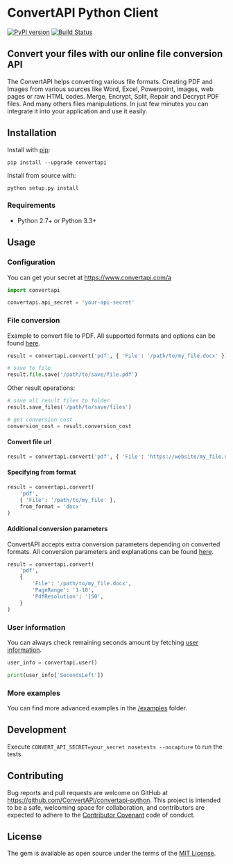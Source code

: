 # ConvertAPI Python Client

[![PyPI version](https://badge.fury.io/py/convertapi.svg)](https://badge.fury.io/py/convertapi)
[![Build Status](https://secure.travis-ci.org/ConvertAPI/convertapi-python.svg)](http://travis-ci.org/ConvertAPI/convertapi-python)

## Convert your files with our online file conversion API

The ConvertAPI helps converting various file formats. Creating PDF and Images from various sources like Word, Excel, Powerpoint, images, web pages or raw HTML codes. Merge, Encrypt, Split, Repair and Decrypt PDF files. And many others files manipulations. In just few minutes you can integrate it into your application and use it easily.

## Installation

Install with [pip](https://pypi.org/project/pip/):

    pip install --upgrade convertapi

Install from source with:

    python setup.py install

### Requirements

* Python 2.7+ or Python 3.3+

## Usage

### Configuration

You can get your secret at https://www.convertapi.com/a

```python
import convertapi

convertapi.api_secret = 'your-api-secret'
```

### File conversion

Example to convert file to PDF. All supported formats and options can be found
[here](https://www.convertapi.com).

```python
result = convertapi.convert('pdf', { 'File': '/path/to/my_file.docx' })

# save to file
result.file.save('/path/to/save/file.pdf')
```

Other result operations:

```python
# save all result files to folder
result.save_files('/path/to/save/files')

# get conversion cost
conversion_cost = result.conversion_cost
```

#### Convert file url

```python
result = convertapi.convert('pdf', { 'File': 'https://website/my_file.docx' })
```

#### Specifying from format

```python
result = convertapi.convert(
    'pdf',
    { 'File': '/path/to/my_file' },
    from_format = 'docx'
)
```

#### Additional conversion parameters

ConvertAPI accepts extra conversion parameters depending on converted formats. All conversion
parameters and explanations can be found [here](https://www.convertapi.com).

```python
result = convertapi.convert(
    'pdf',
    {
        'File': '/path/to/my_file.docx',
        'PageRange': '1-10',
        'PdfResolution': '150',
    }
)
```

### User information

You can always check remaining seconds amount by fetching [user information](https://www.convertapi.com/doc/user).

```python
user_info = convertapi.user()

print(user_info['SecondsLeft'])
```

### More examples

You can find more advanced examples in the [/examples](https://github.com/ConvertAPI/convertapi-python/tree/master/examples) folder.

## Development

Execute `CONVERT_API_SECRET=your_secret nosetests --nocapture` to run the tests.

## Contributing

Bug reports and pull requests are welcome on GitHub at https://github.com/ConvertAPI/convertapi-python. This project is intended to be a safe, welcoming space for collaboration, and contributors are expected to adhere to the [Contributor Covenant](http://contributor-covenant.org) code of conduct.

## License

The gem is available as open source under the terms of the [MIT License](https://opensource.org/licenses/MIT).
